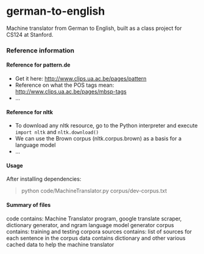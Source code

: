 german-to-english
=================

Machine translator from German to English, built as a class project for CS124 at Stanford. 

### Reference information

#### Reference for pattern.de
* Get it here: http://www.clips.ua.ac.be/pages/pattern
* Reference on what the POS tags mean: http://www.clips.ua.ac.be/pages/mbsp-tags
* ...

#### Reference for nltk
* To download any nltk resource, go to the Python interpreter and execute `import nltk` and `nltk.download()`
* We can use the Brown corpus (nltk.corpus.brown) as a basis for a language model
* ...


#### Usage
After installing dependencies:
  > python code/MachineTranslator.py corpus/dev-corpus.txt

#### Summary of files
  code
    contains: Machine Translator program, google translate scraper, dictionary generator, and ngram language model generator
  corpus
    contains: training and testing corpora
    sources
      contains: list of sources for each sentence in the corpus
  data
    contains dictionary and other various cached data to help the machine translator
